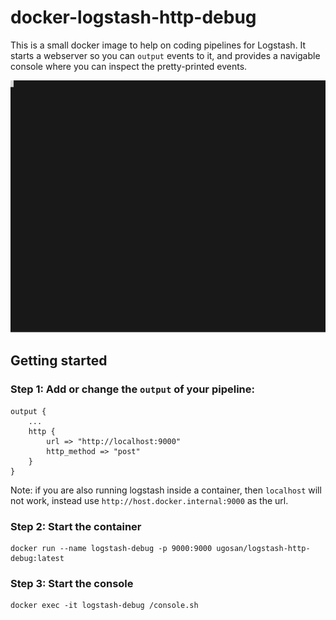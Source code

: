 # docker-logstash-http-debug

This is a small docker image to help on coding pipelines for Logstash. It starts a webserver so you can `output` events to it, and provides a navigable console where you can inspect the pretty-printed events.


<kbd>![](/doc/termtosvg_n4dk2z59.svg)</kbd>


## Getting started

### Step 1: Add or change the `output` of your pipeline:

```
output {
    ...
    http {
        url => "http://localhost:9000"
        http_method => "post"
    }
}
```

Note: if you are also running logstash inside a container, then `localhost` will not work, instead use `http://host.docker.internal:9000` as the url.

### Step 2: Start the container
```
docker run --name logstash-debug -p 9000:9000 ugosan/logstash-http-debug:latest
```

### Step 3: Start the console
```
docker exec -it logstash-debug /console.sh 
```

